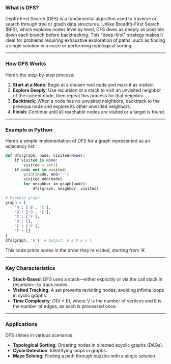 ### What is DFS?

Depth-First Search (DFS) is a fundamental algorithm used to traverse or search through tree or graph data structures. Unlike Breadth-First Search (BFS), which explores nodes level by level, DFS dives as deeply as possible down each branch before backtracking. This "deep-first" strategy makes it ideal for problems requiring exhaustive exploration of paths, such as finding a single solution in a maze or performing topological sorting.

---

### How DFS Works

Here’s the step-by-step process:

1. **Start at a Node**: Begin at a chosen root node and mark it as visited.
2. **Explore Deeply**: Use recursion or a stack to visit an unvisited neighbor of the current node, then repeat this process for that neighbor.
3. **Backtrack**: When a node has no unvisited neighbors, backtrack to the previous node and explore its other unvisited neighbors.
4. **Finish**: Continue until all reachable nodes are visited or a target is found.

---

### Example in Python

Here’s a simple implementation of DFS for a graph represented as an adjacency list:

```python
def dfs(graph, node, visited=None):
    if visited is None:
        visited = set()
    if node not in visited:
        print(node, end=' ')
        visited.add(node)
        for neighbor in graph[node]:
            dfs(graph, neighbor, visited)

# Example graph
graph = {
    'A': ['B', 'C'],
    'B': ['D', 'E'],
    'C': ['F'],
    'D': [],
    'E': ['F'],
    'F': []
}
dfs(graph, 'A')  # Output: A B D E F C
```

This code prints nodes in the order they’re visited, starting from 'A'.

---

### Key Characteristics

-   **Stack-Based**: DFS uses a stack—either explicitly or via the call stack in recursion—to track nodes.
-   **Visited Tracking**: A set prevents revisiting nodes, avoiding infinite loops in cyclic graphs.
-   **Time Complexity**: O(V + E), where V is the number of vertices and E is the number of edges, as each is processed once.

---

### Applications

DFS shines in various scenarios:

-   **Topological Sorting**: Ordering nodes in directed acyclic graphs (DAGs).
-   **Cycle Detection**: Identifying loops in graphs.
-   **Maze Solving**: Finding a path through puzzles with a single solution.
